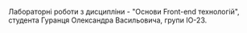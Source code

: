 Лабораторні роботи з дисципліни - "Основи Front-end технологій", студента Гуранця Олександра Васильовича, групи ІО-23.
